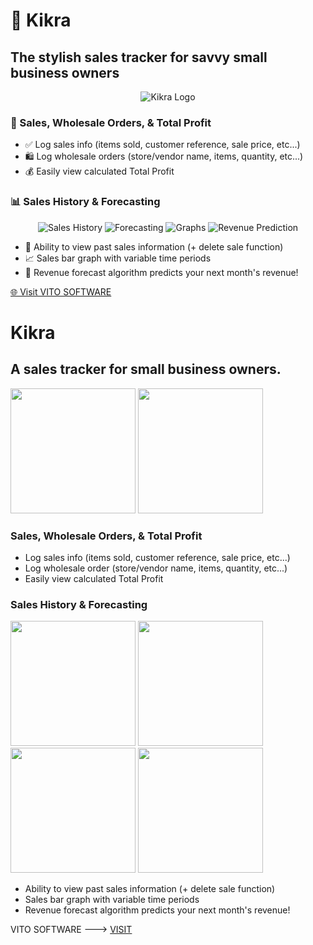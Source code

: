 # 🚀 Kikra
## The stylish sales tracker for savvy small business owners

<div align="center">

![Kikra Logo](https://user-images.githubusercontent.com/25287442/228870512-7853526f-3572-4440-8ba4-61fa1a1d892f.png)

</div>

### 💼 Sales, Wholesale Orders, & Total Profit

- ✅ Log sales info (items sold, customer reference, sale price, etc...)
- 🛍️ Log wholesale orders (store/vendor name, items, quantity, etc...)
- 💰 Easily view calculated Total Profit

### 📊 Sales History & Forecasting

<div align="center">
  
  ![Sales History](https://user-images.githubusercontent.com/25287442/228870375-92e69395-1b33-4b6b-95de-7be39f9ec479.png)
  ![Forecasting](https://user-images.githubusercontent.com/25287442/228874064-ab6d0672-dcfe-4712-acfc-20e6cda5fefe.png)
  ![Graphs](https://user-images.githubusercontent.com/25287442/228874140-2487d378-76c5-415d-a5e1-925a4b74f53b.png)
  ![Revenue Prediction](https://user-images.githubusercontent.com/25287442/228874172-d5036125-8c54-4542-a481-ed3f95f996fc.png)

</div>

- 📜 Ability to view past sales information (+ delete sale function)
- 📈 Sales bar graph with variable time periods
- 🧠 Revenue forecast algorithm predicts your next month's revenue!

[🌐 Visit VITO SOFTWARE](https://raviheyne.com)
















# Kikra
## A sales tracker for small business owners.

<p float="left">
  
<img src="https://user-images.githubusercontent.com/25287442/228870512-7853526f-3572-4440-8ba4-61fa1a1d892f.png" alt="" width="200"/>
<img src="https://user-images.githubusercontent.com/25287442/228870592-67978c76-aae7-4599-94fa-e60cbdc10b32.png" alt="" width="200"/>
</p>

### Sales, Wholesale Orders, & Total Profit
- Log sales info (items sold, customer reference, sale price, etc...) 
- Log wholesale order (store/vendor name, items, quantity, etc...) 
- Easily view calculated Total Profit 

### Sales History & Forecasting
<p float="left">
  
<img src="https://user-images.githubusercontent.com/25287442/228870375-92e69395-1b33-4b6b-95de-7be39f9ec479.png" alt="" width="200"/>
<img src="https://user-images.githubusercontent.com/25287442/228874064-ab6d0672-dcfe-4712-acfc-20e6cda5fefe.png" alt="" width="200"/>
<img src="https://user-images.githubusercontent.com/25287442/228874140-2487d378-76c5-415d-a5e1-925a4b74f53b.png" alt="" width="200"/>
<img src="https://user-images.githubusercontent.com/25287442/228874172-d5036125-8c54-4542-a481-ed3f95f996fc.png" alt="" width="200"/>





</p>

- Ability to view past sales information (+ delete sale function)
- Sales bar graph with variable time periods
- Revenue forecast algorithm predicts your next month's revenue!

VITO SOFTWARE ---> [VISIT](https://raviheyne.com)





